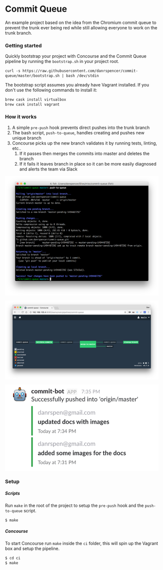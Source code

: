 # Commit Queue

An example project based on the idea from the Chromium commit queue to prevent the trunk ever being red while still allowing everyone to work on the trunk branch.

### Getting started

Quickly bootstrap your project with Concourse and the Commit Queue pipeline by running the `bootstrap.sh` in your project root.

```
curl -s https://raw.githubusercontent.com/danrspencer/commit-queue/master/bootstrap.sh | bash /dev/stdin
```

The bootstrap script assumes you already have Vagrant installed. If you don't use the following commands to install it:

```
brew cask install virtualbox
brew cask install vagrant
```


### How it works

1. A simple `pre-push` hook prevents direct pushes into the trunk branch
1. The bash script, `push-to-queue`, handles creating and pushes new unique branch
1. Concourse picks up the new branch validates it by running tests, linting, etc..
    1. If it passes then merges the commits into master and deletes the branch
    1. If it fails it leaves branch in place so it can be more easily diagnosed and alerts the team via Slack

![alt terminal](https://raw.githubusercontent.com/danrspencer/commit-queue/master/docs/terminal.png)

![alt concourse](https://raw.githubusercontent.com/danrspencer/commit-queue/master/docs/concourse.png)

![alt slack](https://raw.githubusercontent.com/danrspencer/commit-queue/master/docs/slack.png)
  
### Setup

##### Scripts

Run `make` in the root of the project to setup  the `pre-push` hook and the `push-to-queue` script.
```
$ make
```

##### Concourse
 
To start Concourse run `make` inside the `ci` folder, this will spin up the Vagrant box and setup the pipeline.

```
$ cd ci
$ make
```
